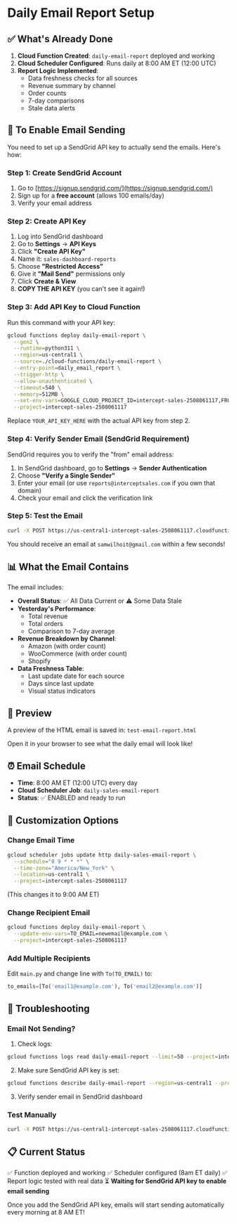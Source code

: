 # Daily Email Report Setup

## ✅ What's Already Done

1. **Cloud Function Created**: `daily-email-report` deployed and working
2. **Cloud Scheduler Configured**: Runs daily at 8:00 AM ET (12:00 UTC)
3. **Report Logic Implemented**:
   - Data freshness checks for all sources
   - Revenue summary by channel
   - Order counts
   - 7-day comparisons
   - Stale data alerts

## 📧 To Enable Email Sending

You need to set up a SendGrid API key to actually send the emails. Here's how:

### Step 1: Create SendGrid Account

1. Go to [https://signup.sendgrid.com/](https://signup.sendgrid.com/)
2. Sign up for a **free account** (allows 100 emails/day)
3. Verify your email address

### Step 2: Create API Key

1. Log into SendGrid dashboard
2. Go to **Settings** → **API Keys**
3. Click **"Create API Key"**
4. Name it: `sales-dashboard-reports`
5. Choose **"Restricted Access"**
6. Give it **"Mail Send"** permissions only
7. Click **Create & View**
8. **COPY THE API KEY** (you can't see it again!)

### Step 3: Add API Key to Cloud Function

Run this command with your API key:

```bash
gcloud functions deploy daily-email-report \
  --gen2 \
  --runtime=python311 \
  --region=us-central1 \
  --source=./cloud-functions/daily-email-report \
  --entry-point=daily_email_report \
  --trigger-http \
  --allow-unauthenticated \
  --timeout=540 \
  --memory=512MB \
  --set-env-vars=GOOGLE_CLOUD_PROJECT_ID=intercept-sales-2508061117,FROM_EMAIL=reports@interceptsales.com,TO_EMAIL=samwilhoit@gmail.com,SENDGRID_API_KEY=YOUR_API_KEY_HERE \
  --project=intercept-sales-2508061117
```

Replace `YOUR_API_KEY_HERE` with the actual API key from step 2.

### Step 4: Verify Sender Email (SendGrid Requirement)

SendGrid requires you to verify the "from" email address:

1. In SendGrid dashboard, go to **Settings** → **Sender Authentication**
2. Choose **"Verify a Single Sender"**
3. Enter your email (or use `reports@interceptsales.com` if you own that domain)
4. Check your email and click the verification link

### Step 5: Test the Email

```bash
curl -X POST https://us-central1-intercept-sales-2508061117.cloudfunctions.net/daily-email-report
```

You should receive an email at `samwilhoit@gmail.com` within a few seconds!

## 📊 What the Email Contains

The email includes:

- **Overall Status**: ✅ All Data Current or ⚠️ Some Data Stale
- **Yesterday's Performance**:
  - Total revenue
  - Total orders
  - Comparison to 7-day average
- **Revenue Breakdown by Channel**:
  - Amazon (with order count)
  - WooCommerce (with order count)
  - Shopify
- **Data Freshness Table**:
  - Last update date for each source
  - Days since last update
  - Visual status indicators

## 🎨 Preview

A preview of the HTML email is saved in: `test-email-report.html`

Open it in your browser to see what the daily email will look like!

## ⏰ Email Schedule

- **Time**: 8:00 AM ET (12:00 UTC) every day
- **Cloud Scheduler Job**: `daily-sales-email-report`
- **Status**: ✅ ENABLED and ready to run

## 🔧 Customization Options

### Change Email Time

```bash
gcloud scheduler jobs update http daily-sales-email-report \
  --schedule="0 9 * * *" \
  --time-zone="America/New_York" \
  --location=us-central1 \
  --project=intercept-sales-2508061117
```

(This changes it to 9:00 AM ET)

### Change Recipient Email

```bash
gcloud functions deploy daily-email-report \
  --update-env-vars=TO_EMAIL=newemail@example.com \
  --project=intercept-sales-2508061117
```

### Add Multiple Recipients

Edit `main.py` and change line with `To(TO_EMAIL)` to:

```python
to_emails=[To('email1@example.com'), To('email2@example.com')]
```

## 🚨 Troubleshooting

### Email Not Sending?

1. Check logs:
```bash
gcloud functions logs read daily-email-report --limit=50 --project=intercept-sales-2508061117
```

2. Make sure SendGrid API key is set:
```bash
gcloud functions describe daily-email-report --region=us-central1 --project=intercept-sales-2508061117 | grep SENDGRID_API_KEY
```

3. Verify sender email in SendGrid dashboard

### Test Manually

```bash
curl -X POST https://us-central1-intercept-sales-2508061117.cloudfunctions.net/daily-email-report
```

## 📋 Current Status

✅ Function deployed and working
✅ Scheduler configured (8am ET daily)
✅ Report logic tested with real data
⏳ **Waiting for SendGrid API key to enable email sending**

Once you add the SendGrid API key, emails will start sending automatically every morning at 8 AM ET!
